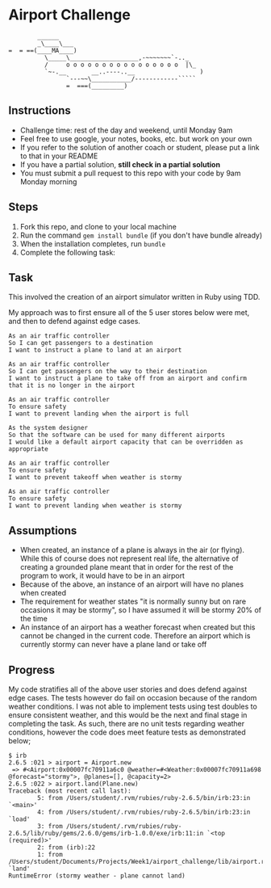 Airport Challenge
=================

```
        ______
        _\____\___
=  = ==(____MA____)
          \_____\___________________,-~~~~~~~`-.._
          /     o o o o o o o o o o o o o o o o  |\_
          `~-.__       __..----..__                  )
                `---~~\___________/------------`````
                =  ===(_________)

```

Instructions
---------

* Challenge time: rest of the day and weekend, until Monday 9am
* Feel free to use google, your notes, books, etc. but work on your own
* If you refer to the solution of another coach or student, please put a link to that in your README
* If you have a partial solution, **still check in a partial solution**
* You must submit a pull request to this repo with your code by 9am Monday morning

Steps
-------

1. Fork this repo, and clone to your local machine
2. Run the command `gem install bundle` (if you don't have bundle already)
3. When the installation completes, run `bundle`
4. Complete the following task:

Task
-----

This involved the creation of an airport simulator written in Ruby using TDD.

My approach was to first ensure all of the 5 user stores below were met, and then to defend against edge cases.

```
As an air traffic controller
So I can get passengers to a destination
I want to instruct a plane to land at an airport

As an air traffic controller
So I can get passengers on the way to their destination
I want to instruct a plane to take off from an airport and confirm that it is no longer in the airport

As an air traffic controller
To ensure safety
I want to prevent landing when the airport is full

As the system designer
So that the software can be used for many different airports
I would like a default airport capacity that can be overridden as appropriate

As an air traffic controller
To ensure safety
I want to prevent takeoff when weather is stormy

As an air traffic controller
To ensure safety
I want to prevent landing when weather is stormy
```
Assumptions
---------

* When created, an instance of a plane is always in the air (or flying). While this of course does not represent real life, the alternative of creating a grounded plane meant that in order for the rest of the program to work, it would have to be in an airport
* Because of the above, an instance of an airport will have no planes when created
* The requirement for weather states "it is normally sunny but on rare occasions it may be stormy", so I have assumed it will be stormy 20% of the time
* An instance of an airport has a weather forecast when created but this cannot be changed in the current code. Therefore an airport which is currently stormy can never have a plane land or take off

Progress
---------

My code stratifies all of the above user stories and does defend against edge cases. The tests however do fail on occasion because of the random weather conditions. I was not able to implement tests using test doubles to ensure consistent weather, and this would be the next and final stage in completing the task. As such, there are no unit tests regarding weather conditions, however the code does meet feature tests as demonstrated below;

```
$ irb
2.6.5 :021 > airport = Airport.new
 => #<Airport:0x00007fc70911a6c0 @weather=#<Weather:0x00007fc70911a698 @forecast="stormy">, @planes=[], @capacity=2>
2.6.5 :022 > airport.land(Plane.new)
Traceback (most recent call last):
        5: from /Users/student/.rvm/rubies/ruby-2.6.5/bin/irb:23:in `<main>'
        4: from /Users/student/.rvm/rubies/ruby-2.6.5/bin/irb:23:in `load'
        3: from /Users/student/.rvm/rubies/ruby-2.6.5/lib/ruby/gems/2.6.0/gems/irb-1.0.0/exe/irb:11:in `<top (required)>'
        2: from (irb):22
        1: from /Users/student/Documents/Projects/Week1/airport_challenge/lib/airport.rb:21:in `land'
RuntimeError (stormy weather - plane cannot land)
```

